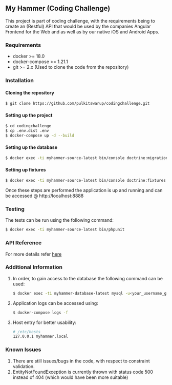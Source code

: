 ## My Hammer (Coding Challenge)

This project is part of coding challenge, with the requirements being to create an (Restful) API that would be used by the companies Angular Frontend for the Web and as well as by our native iOS and Android Apps.

### Requirements
- docker >= 18.0
- docker-compose >= 1.21.1
- git >= 2.x (Used to clone the code from the repository)

### Installation
#### Cloning the repository
```bash
$ git clone https://github.com/pulkitswarup/codingchallenge.git
```

#### Setting up the project
```bash
$ cd codingchallenge
$ cp .env.dist .env
$ docker-compose up -d --build
```

#### Setting up the database
```bash
$ docker exec -ti myhammer-source-latest bin/console doctrine:migrations:migrate
```

#### Setting up fixtures
```bash
$ docker exec -ti myhammer-source-latest bin/console doctrine:fixtures:load
```

Once these steps are performed the application is up and running and can be accessed @ http://localhost:8888

### Testing
The tests can be run using the following command:
```bash
$ docker exec -ti myhammer-source-latest bin/phpunit
```
### API Reference
For more details refer [here](http://htmlpreview.github.io/?https://github.com/pulkitswarup/codingchallenge/blob/master/apidoc/doc.html)
### Additional Information
1. In order, to gain access to the database the following command can be used:
    ```bash
    $ docker exec -ti myhammer-database-latest mysql -u<your_username_goes_here> -p<your_password_goes_here>
    ```
2. Application logs can be accessed using:
    ```bash
    $ docker-compose logs -f
    ```
3. Host entry for better usability:
    ```bash
    # /etc/hosts
    127.0.0.1 myhammer.local
    ```
### Known Issues
1. There are still issues/bugs in the code, with respect to constraint validation.
2. EntityNotFoundException is currently thrown with status code 500 instead of 404 (which would have been more suitable)